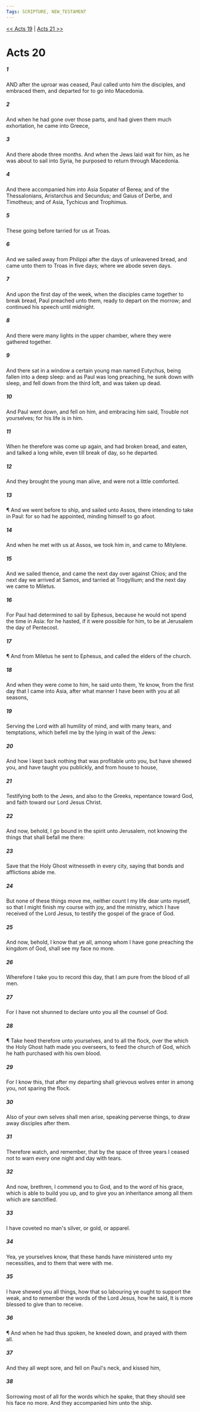 ```yaml
---
Tags: SCRIPTURE, NEW_TESTAMENT
---
```


[<< Acts 19](NEW_TESTAMENT/05_Acts/Acts_19.md) | [Acts 21 >>](NEW_TESTAMENT/05_Acts/Acts_21.md)

# Acts 20

##### 1

AND after the uproar was ceased, Paul called unto him the disciples, and embraced them, and departed for to go into Macedonia.

##### 2

And when he had gone over those parts, and had given them much exhortation, he came into Greece,

##### 3

And there abode three months. And when the Jews laid wait for him, as he was about to sail into Syria, he purposed to return through Macedonia.

##### 4

And there accompanied him into Asia Sopater of Berea; and of the Thessalonians, Aristarchus and Secundus; and Gaius of Derbe, and Timotheus; and of Asia, Tychicus and Trophimus.

##### 5

These going before tarried for us at Troas.

##### 6

And we sailed away from Philippi after the days of unleavened bread, and came unto them to Troas in five days; where we abode seven days.

##### 7

And upon the first day of the week, when the disciples came together to break bread, Paul preached unto them, ready to depart on the morrow; and continued his speech until midnight.

##### 8

And there were many lights in the upper chamber, where they were gathered together.

##### 9

And there sat in a window a certain young man named Eutychus, being fallen into a deep sleep: and as Paul was long preaching, he sunk down with sleep, and fell down from the third loft, and was taken up dead.

##### 10

And Paul went down, and fell on him, and embracing him said, Trouble not yourselves; for his life is in him.

##### 11

When he therefore was come up again, and had broken bread, and eaten, and talked a long while, even till break of day, so he departed.

##### 12

And they brought the young man alive, and were not a little comforted.

##### 13

¶ And we went before to ship, and sailed unto Assos, there intending to take in Paul: for so had he appointed, minding himself to go afoot.

##### 14

And when he met with us at Assos, we took him in, and came to Mitylene.

##### 15

And we sailed thence, and came the next day over against Chios; and the next day we arrived at Samos, and tarried at Trogyllium; and the next day we came to Miletus.

##### 16

For Paul had determined to sail by Ephesus, because he would not spend the time in Asia: for he hasted, if it were possible for him, to be at Jerusalem the day of Pentecost.

##### 17

¶ And from Miletus he sent to Ephesus, and called the elders of the church.

##### 18

And when they were come to him, he said unto them, Ye know, from the first day that I came into Asia, after what manner I have been with you at all seasons,

##### 19

Serving the Lord with all humility of mind, and with many tears, and temptations, which befell me by the lying in wait of the Jews:

##### 20

And how I kept back nothing that was profitable unto you, but have shewed you, and have taught you publickly, and from house to house,

##### 21

Testifying both to the Jews, and also to the Greeks, repentance toward God, and faith toward our Lord Jesus Christ.

##### 22

And now, behold, I go bound in the spirit unto Jerusalem, not knowing the things that shall befall me there:

##### 23

Save that the Holy Ghost witnesseth in every city, saying that bonds and afflictions abide me.

##### 24

But none of these things move me, neither count I my life dear unto myself, so that I might finish my course with joy, and the ministry, which I have received of the Lord Jesus, to testify the gospel of the grace of God.

##### 25

And now, behold, I know that ye all, among whom I have gone preaching the kingdom of God, shall see my face no more.

##### 26

Wherefore I take you to record this day, that I am pure from the blood of all men.

##### 27

For I have not shunned to declare unto you all the counsel of God.

##### 28

¶ Take heed therefore unto yourselves, and to all the flock, over the which the Holy Ghost hath made you overseers, to feed the church of God, which he hath purchased with his own blood.

##### 29

For I know this, that after my departing shall grievous wolves enter in among you, not sparing the flock.

##### 30

Also of your own selves shall men arise, speaking perverse things, to draw away disciples after them.

##### 31

Therefore watch, and remember, that by the space of three years I ceased not to warn every one night and day with tears.

##### 32

And now, brethren, I commend you to God, and to the word of his grace, which is able to build you up, and to give you an inheritance among all them which are sanctified.

##### 33

I have coveted no man's silver, or gold, or apparel.

##### 34

Yea, ye yourselves know, that these hands have ministered unto my necessities, and to them that were with me.

##### 35

I have shewed you all things, how that so labouring ye ought to support the weak, and to remember the words of the Lord Jesus, how he said, It is more blessed to give than to receive.

##### 36

¶ And when he had thus spoken, he kneeled down, and prayed with them all.

##### 37

And they all wept sore, and fell on Paul's neck, and kissed him,

##### 38

Sorrowing most of all for the words which he spake, that they should see his face no more. And they accompanied him unto the ship.

